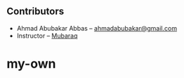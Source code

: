 ## Contributors

- Ahmad Abubakar Abbas – [ahmadabubakar@gmail.com](mailto:ahmadabubakar@gmail.com.com)  
- Instructor – [Mubaraq](https://github.com/mubarraqqq)
# my-own

